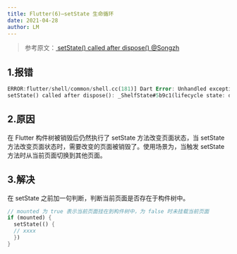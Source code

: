 ```yaml
---
title: Flutter(6)—setState 生命循环
date: 2021-04-28
author: LM
---
```


> 参考原文：[ setState() called after dispose() @Songzh](https://www.jianshu.com/p/9e3bd870d292)

## 1.报错

```dart
ERROR:flutter/shell/common/shell.cc(181)] Dart Error: Unhandled exception:
setState() called after dispose(): _ShelfState#5b9c1(lifecycle state: defunct, not mounted)
```

## 2.原因

在 Flutter 构件树被销毁后仍然执行了 setState 方法改变页面状态，当 setState 方法改变页面状态时，需要改变的页面被销毁了。使用场景为，当触发 setState 方法时从当前页面切换到其他页面。

## 3.解决

在 setState 之前加一句判断，判断当前页面是否存在于构件树中。

```dart
// mounted 为 true 表示当前页面挂在到构件树中，为 false 时未挂载当前页面
if (mounted) {
  setState(() {
  // xxxx
  })
}
```

